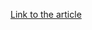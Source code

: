[Link to the article](https://www.akamai.com/blog/security/how-account-opening-abuse-affects-6-industries)
